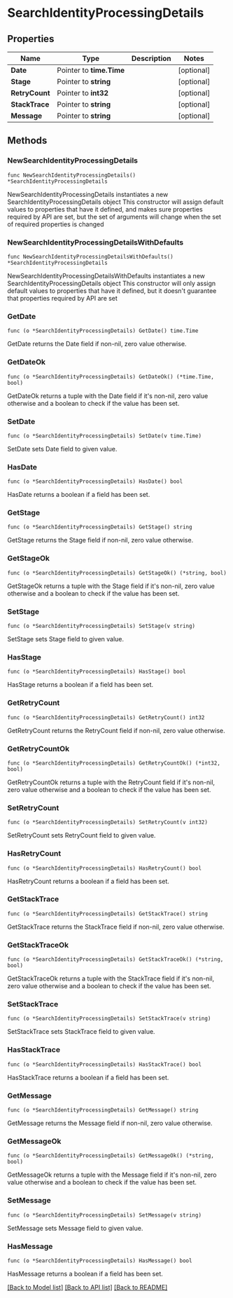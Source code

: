 # SearchIdentityProcessingDetails

## Properties

Name | Type | Description | Notes
------------ | ------------- | ------------- | -------------
**Date** | Pointer to **time.Time** |  | [optional] 
**Stage** | Pointer to **string** |  | [optional] 
**RetryCount** | Pointer to **int32** |  | [optional] 
**StackTrace** | Pointer to **string** |  | [optional] 
**Message** | Pointer to **string** |  | [optional] 

## Methods

### NewSearchIdentityProcessingDetails

`func NewSearchIdentityProcessingDetails() *SearchIdentityProcessingDetails`

NewSearchIdentityProcessingDetails instantiates a new SearchIdentityProcessingDetails object
This constructor will assign default values to properties that have it defined,
and makes sure properties required by API are set, but the set of arguments
will change when the set of required properties is changed

### NewSearchIdentityProcessingDetailsWithDefaults

`func NewSearchIdentityProcessingDetailsWithDefaults() *SearchIdentityProcessingDetails`

NewSearchIdentityProcessingDetailsWithDefaults instantiates a new SearchIdentityProcessingDetails object
This constructor will only assign default values to properties that have it defined,
but it doesn't guarantee that properties required by API are set

### GetDate

`func (o *SearchIdentityProcessingDetails) GetDate() time.Time`

GetDate returns the Date field if non-nil, zero value otherwise.

### GetDateOk

`func (o *SearchIdentityProcessingDetails) GetDateOk() (*time.Time, bool)`

GetDateOk returns a tuple with the Date field if it's non-nil, zero value otherwise
and a boolean to check if the value has been set.

### SetDate

`func (o *SearchIdentityProcessingDetails) SetDate(v time.Time)`

SetDate sets Date field to given value.

### HasDate

`func (o *SearchIdentityProcessingDetails) HasDate() bool`

HasDate returns a boolean if a field has been set.

### GetStage

`func (o *SearchIdentityProcessingDetails) GetStage() string`

GetStage returns the Stage field if non-nil, zero value otherwise.

### GetStageOk

`func (o *SearchIdentityProcessingDetails) GetStageOk() (*string, bool)`

GetStageOk returns a tuple with the Stage field if it's non-nil, zero value otherwise
and a boolean to check if the value has been set.

### SetStage

`func (o *SearchIdentityProcessingDetails) SetStage(v string)`

SetStage sets Stage field to given value.

### HasStage

`func (o *SearchIdentityProcessingDetails) HasStage() bool`

HasStage returns a boolean if a field has been set.

### GetRetryCount

`func (o *SearchIdentityProcessingDetails) GetRetryCount() int32`

GetRetryCount returns the RetryCount field if non-nil, zero value otherwise.

### GetRetryCountOk

`func (o *SearchIdentityProcessingDetails) GetRetryCountOk() (*int32, bool)`

GetRetryCountOk returns a tuple with the RetryCount field if it's non-nil, zero value otherwise
and a boolean to check if the value has been set.

### SetRetryCount

`func (o *SearchIdentityProcessingDetails) SetRetryCount(v int32)`

SetRetryCount sets RetryCount field to given value.

### HasRetryCount

`func (o *SearchIdentityProcessingDetails) HasRetryCount() bool`

HasRetryCount returns a boolean if a field has been set.

### GetStackTrace

`func (o *SearchIdentityProcessingDetails) GetStackTrace() string`

GetStackTrace returns the StackTrace field if non-nil, zero value otherwise.

### GetStackTraceOk

`func (o *SearchIdentityProcessingDetails) GetStackTraceOk() (*string, bool)`

GetStackTraceOk returns a tuple with the StackTrace field if it's non-nil, zero value otherwise
and a boolean to check if the value has been set.

### SetStackTrace

`func (o *SearchIdentityProcessingDetails) SetStackTrace(v string)`

SetStackTrace sets StackTrace field to given value.

### HasStackTrace

`func (o *SearchIdentityProcessingDetails) HasStackTrace() bool`

HasStackTrace returns a boolean if a field has been set.

### GetMessage

`func (o *SearchIdentityProcessingDetails) GetMessage() string`

GetMessage returns the Message field if non-nil, zero value otherwise.

### GetMessageOk

`func (o *SearchIdentityProcessingDetails) GetMessageOk() (*string, bool)`

GetMessageOk returns a tuple with the Message field if it's non-nil, zero value otherwise
and a boolean to check if the value has been set.

### SetMessage

`func (o *SearchIdentityProcessingDetails) SetMessage(v string)`

SetMessage sets Message field to given value.

### HasMessage

`func (o *SearchIdentityProcessingDetails) HasMessage() bool`

HasMessage returns a boolean if a field has been set.


[[Back to Model list]](../README.md#documentation-for-models) [[Back to API list]](../README.md#documentation-for-api-endpoints) [[Back to README]](../README.md)


